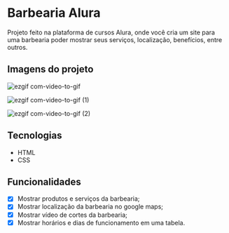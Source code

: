 # Barbearia Alura

Projeto feito na plataforma de cursos Alura, onde você cria um site para uma barbearia poder mostrar seus serviços, localização, benefícios, entre outros.

## Imagens do projeto



![ezgif com-video-to-gif](https://user-images.githubusercontent.com/123660417/233473280-c2266018-c3d0-48f3-b1b5-2ebeb2a64923.gif)

![ezgif com-video-to-gif (1)](https://user-images.githubusercontent.com/123660417/233473676-64691c7c-e73a-4198-9caf-33713c3f3c23.gif)

![ezgif com-video-to-gif (2)](https://user-images.githubusercontent.com/123660417/233474068-5a4ac749-b47d-47a4-8bfd-cb96db92c692.gif)



## Tecnologias

- HTML
- CSS

## Funcionalidades

- [x] Mostrar produtos e serviços da barbearia;
- [x] Mostrar localização da barbearia no google maps;
- [x] Mostrar vídeo de cortes da barbearia;
- [x] Mostrar horários e dias de funcionamento em uma tabela.
